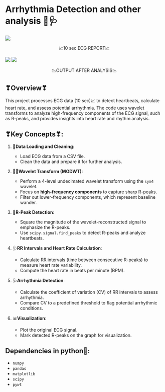 # Arrhythmia Detection and other analysis 💟🩺
<img src="https://media.discordapp.net/attachments/1223174231936995390/1286010161596596317/image.png?ex=66ec59cb&is=66eb084b&hm=881addfe899e7f03e8c072eb984ba3a31f2b499480adb7c6511b5c539b2832c7&=&format=webp&quality=lossless&width=1247&height=408">
<p align="center">📈10 sec ECG REPORT📈</p>
<img src="https://media.discordapp.net/attachments/1223174231936995390/1286009422597853204/Figure_1.png?ex=66ec591b&is=66eb079b&hm=d3409a0e0372697e3a6c64859bde292441490363990a49ff5f1b8a879839a43c&=&format=webp&quality=lossless&width=1216&height=603">
<img src="https://media.discordapp.net/attachments/1223174231936995390/1286022435396780154/image.png?ex=66ec6539&is=66eb13b9&hm=11a4f27e5b6c6fdbd9449165937f0c9e090e33685ab33403054f3af913880c90&=&format=webp&quality=lossless&width=1255&height=603">
<p align="center">📉OUTPUT AFTER ANALYSIS📉</p>

## ❣Overview❣
This project processes ECG data (10 sec)📈 to detect heartbeats, calculate heart rate, and assess potential arrhythmia. The code uses wavelet transforms to analyze high-frequency components of the ECG signal, such as R-peaks, and provides insights into heart rate and rhythm analysis.

## ❣Key Concepts❣:
1. 🧹**Data Loading and Cleaning**:
   - Load ECG data from a CSV file.
   - Clean the data and prepare it for further analysis.

2. 👩‍💻**Wavelet Transform (MODWT)**:
   - Perform a 4-level undecimated wavelet transform using the `sym4` wavelet.
   - Focus on **high-frequency components** to capture sharp R-peaks.
   - Filter out lower-frequency components, which represent baseline wander.

3. 🗻**R-Peak Detection**:
   - Square the magnitude of the wavelet-reconstructed signal to emphasize the R-peaks.
   - Use `scipy.signal.find_peaks` to detect R-peaks and analyze heartbeats.

4. 🩺**RR Intervals and Heart Rate Calculation**:
   - Calculate RR intervals (time between consecutive R-peaks) to measure heart rate variability.
   - Compute the heart rate in beats per minute (BPM).

5. 🩺**Arrhythmia Detection**:
   - Calculate the coefficient of variation (CV) of RR intervals to assess arrhythmia.
   - Compare CV to a predefined threshold to flag potential arrhythmic conditions.

6. 📊**Visualization**:
   - Plot the original ECG signal.
   - Mark detected R-peaks on the graph for visualization.

## Dependencies in python🐍:
- `numpy`
- `pandas`
- `matplotlib`
- `scipy`
- `pywt`



